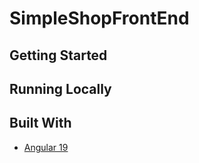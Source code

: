 # SimpleShopFrontEnd

## Getting Started

<!-- Add instructions on how to get started with the project -->

## Running Locally

<!-- Add instructions on how to run the project locally -->

## Built With

- [Angular 19](https://angular.io/)
